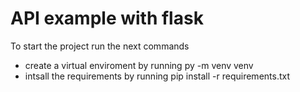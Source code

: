# API example with flask

To start the project run the next commands

- create a virtual enviroment by running py -m venv venv
- intsall the requirements by running pip install -r requirements.txt